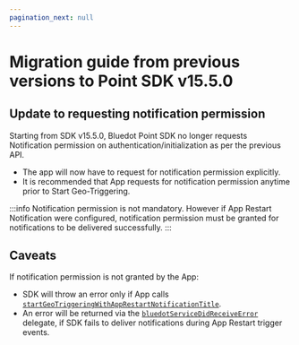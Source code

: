 ```yaml
---
pagination_next: null
---
```


Migration guide from previous versions to Point SDK v15.5.0
=================================================================

Update to requesting notification permission
--------------------------------------------

Starting from SDK v15.5.0, Bluedot Point SDK no longer requests Notification permission on authentication/initialization as per the previous API.

*   The app will now have to request for notification permission explicitly.
*   It is recommended that App requests for notification permission anytime prior to Start Geo-Triggering.

:::info
Notification permission is not mandatory. However if App Restart Notification were configured, notification permission must be granted for notifications to be delivered successfully.
:::

Caveats
-------

If notification permission is not granted by the App:

*   SDK will throw an error only if App calls [`startGeoTriggeringWithAppRestartNotificationTitle`](https://ios-docs.bluedot.io/Classes/BDLocationManager.html#/c:objc(cs)BDLocationManager(im)startGeoTriggeringWithAppRestartNotificationTitle:notificationButtonText:completion:).
*   An error will be returned via the [`bluedotServiceDidReceiveError`](https://ios-docs.bluedot.io/Protocols/BDPBluedotServiceDelegate.html#/c:objc(pl)BDPBluedotServiceDelegate(im)bluedotServiceDidReceiveError:) delegate, if SDK fails to deliver notifications during App Restart trigger events.
